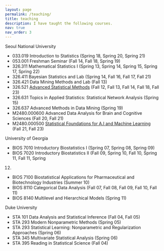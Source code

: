 ```yaml
---
layout: page
permalink: /teaching/
title: teaching
description: I have taught the following courses.
nav: true
nav_order: 3
---
```


Seoul National University

- 033.019 Introduction to Statistics (Spring 18, Spring 20, Spring 21)
- 053.001 Freshman Seminar (Fall 14, Fall 18, Spring 19)
- 326.311 Mathematical Statistics I (Spring 13, Spring 14, Spring 15, Spring 17, Spring 22)
- 326.411 Bayesian Statistics and Lab (Spring 14, Fall 16, Fall 17, Fall 21)
- 326.421 Data Mining Methods and Lab (Fall 13)
- 326.521 [Advanced Statistical Methods](https://asmsnu.github.io/fall23/about/) (Fall 12, Fall 13, Fall 14, Fall 18, Fall 23)
- 326.631 Topics in Applied Statistics: Statistical Network Analysis (Spring 15)
- 326.637 Advanced Methods in Data Mining (Spring 19)
- M2480.000600 Advanced Data Analysis for Brain and Cognitive Sciences (Fall 20, Fall 21)
- M2480.000500 [Statistical Foundations for A.I and Machine Learning](https://sfamsnu.github.io/fall23/) (Fall 21, Fall 23)


University of Georgia
- BIOS 7010 Introductory Biostatistics I (Spring 07, Spring 08, Spring 09)
- BIOS 7020 Introductory Biostatistics II (Fall 09, Spring 10, Fall 10, Spring 11, Fall 11, Spring
12)
- BIOS 7100 Biostatistical Applications for Pharmaceutical and Biotechnology Industries (Summer 10)
- BIOS 8110 Categorical Data Analysis (Fall 07, Fall 08, Fall 09, Fall 10, Fall 11)
- BIOS 8140 Multilevel and Hierarchical Models (Spring 11)


Duke University
- STA 101 Data Analysis and Statistical Inference (Fall 04, Fall 05)
- STA 293 Modern Nonparametric Methods (Spring 05)
- STA 293 Statistical Learning: Nonparametric and Regularization Approaches (Spring 06)
- STA 345 Multivariate Statistical Analysis (Spring 06)
- STA 395 Reading in Statistical Science (Fall 04)
